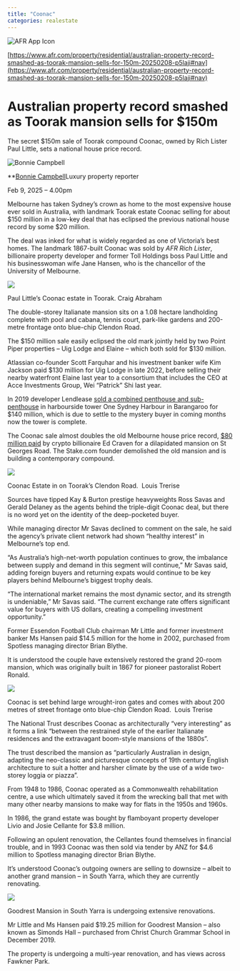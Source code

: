 ```yaml
---
title: "Coonac"
categories: realestate
---
```


![AFR App Icon](https://afr.com/apple-touch-icon-144x144.png)




[https://www.afr.com/property/residential/australian-property-record-smashed-as-toorak-mansion-sells-for-150m-20250208-p5laji#nav](https://www.afr.com/property/residential/australian-property-record-smashed-as-toorak-mansion-sells-for-150m-20250208-p5laji#nav)

# Australian property record smashed as Toorak mansion sells for $150m

The secret $150m sale of Toorak compound Coonac, owned by Rich Lister Paul Little, sets a national house price record.

![Bonnie Campbell](https://static.ffx.io/images/$width_140%2C$height_140/t_crop_fill%2Cq_auto:best%2Cfl_any_format/da3d7203d91b6b3b9ffcf86491ef76c384ab5ac1)

**[Bonnie Campbell](https://www.afr.com/by/bonnie-campbell-p536hv)Luxury property reporter

Feb 9, 2025 – 4.00pm

Melbourne has taken Sydney’s crown as home to the most expensive house ever sold in Australia, with landmark Toorak estate Coonac selling for about $150 million in a low-key deal that has eclipsed the previous national house record by some $20 million.

The deal was inked for what is widely regarded as one of Victoria’s best homes. The landmark 1867-built Coonac was sold by _AFR Rich Lister_, billionaire property developer and former Toll Holdings boss Paul Little and his businesswoman wife Jane Hansen, who is the chancellor of the University of Melbourne.

![](https://static.ffx.io/images/$zoom_0.925%2C$multiply_2%2C$ratio_1.5%2C$width_756%2C$x_0%2C$y_0/t_crop_custom/c_scale%2Cw_620%2Cq_88%2Cf_auto/780b0480ef4670989f6b0928672bc44226d26cf9)

Paul Little’s Coonac estate in Toorak. Craig Abraham

The double-storey Italianate mansion sits on a 1.08 hectare landholding complete with pool and cabana, tennis court, park-like gardens and 200-metre frontage onto blue-chip Clendon Road.

The $150 million sale easily eclipsed the old mark jointly held by two Point Piper properties – Uig Lodge and Elaine – which both sold for $130 million.

Atlassian co-founder Scott Farquhar and his investment banker wife Kim Jackson paid $130 million for Uig Lodge in late 2022, before selling their nearby waterfront Elaine last year to a consortium that includes the CEO at Acce Investments Group, Wei “Patrick” Shi last year.

In 2019 developer Lendlease [sold a combined penthouse and sub-penthouse](https://www.afr.com/property/residential/lendlease-penthouse-the-country-s-most-expensive-home-at-140m-20191019-p5328t) in harbourside tower One Sydney Harbour in Barangaroo for $140 million, which is due to settle to the mystery buyer in coming months now the tower is complete.

The Coonac sale almost doubles the old Melbourne house price record, [$80 million paid](https://www.afr.com/property/residential/owner-of-80m-toorak-mansion-plans-a-150m-property-20220816-p5ba9e) by crypto billionaire Ed Craven for a dilapidated mansion on St Georges Road. The Stake.com founder demolished the old mansion and is building a contemporary compound.

![](https://static.ffx.io/images/$zoom_0.189%2C$multiply_4%2C$ratio_1.5%2C$width_756%2C$x_0%2C$y_0/t_crop_custom/c_scale%2Cw_620%2Cq_88%2Cf_auto/4a61da532c43fef282fc4beda43de896e5f770aa)

Coonac Estate in on Toorak’s Clendon Road.  Louis Trerise

Sources have tipped Kay & Burton prestige heavyweights Ross Savas and Gerald Delaney as the agents behind the triple-digit Coonac deal, but there is no word yet on the identity of the deep-pocketed buyer.

While managing director Mr Savas declined to comment on the sale, he said the agency’s private client network had shown “healthy interest” in Melbourne’s top end.

“As Australia’s high-net-worth population continues to grow, the imbalance between supply and demand in this segment will continue,” Mr Savas said, adding foreign buyers and returning expats would continue to be key players behind Melbourne’s biggest trophy deals.

“The international market remains the most dynamic sector, and its strength is undeniable,” Mr Savas said. “The current exchange rate offers significant value for buyers with US dollars, creating a compelling investment opportunity.”

Former Essendon Football Club chairman Mr Little and former investment banker Ms Hansen paid $14.5 million for the home in 2002, purchased from Spotless managing director Brian Blythe.

It is understood the couple have extensively restored the grand 20-room mansion, which was originally built in 1867 for pioneer pastoralist Robert Ronald.

![](https://static.ffx.io/images/$zoom_0.189%2C$multiply_4%2C$ratio_1.5%2C$width_756%2C$x_0%2C$y_0/t_crop_custom/c_scale%2Cw_620%2Cq_88%2Cf_auto/d1ce6b100ec3d27fdef397b12060ecd59918b0f1)

Coonac is set behind large wrought-iron gates and comes with about 200 metres of street frontage onto blue-chip Clendon Road.  Louis Trerise

The National Trust describes Coonac as architecturally “very interesting” as it forms a link “between the restrained style of the earlier Italianate residences and the extravagant boom-style mansions of the 1880s”.

The trust described the mansion as “particularly Australian in design, adapting the neo-classic and picturesque concepts of 19th century English architecture to suit a hotter and harsher climate by the use of a wide two-storey loggia or piazza”.

From 1948 to 1986, Coonac operated as a Commonwealth rehabilitation centre, a use which ultimately saved it from the wrecking ball that met with many other nearby mansions to make way for flats in the 1950s and 1960s.

In 1986, the grand estate was bought by flamboyant property developer Livio and Josie Cellante for $3.8 million.

Following an opulent renovation, the Cellantes found themselves in financial trouble, and in 1993 Coonac was then sold via tender by ANZ for $4.6 million to Spotless managing director Brian Blythe.

It’s understood Coonac’s outgoing owners are selling to downsize – albeit to another grand mansion – in South Yarra, which they are currently renovating.

![](https://static.ffx.io/images/$zoom_0.132%2C$multiply_4%2C$ratio_1.5%2C$width_756%2C$x_0%2C$y_31/t_crop_custom/c_scale%2Cw_620%2Cq_88%2Cf_auto/9093ff57d20418bb695226937cffcc73f6d7b721)

Goodrest Mansion in South Yarra is undergoing extensive renovations.  

Mr Little and Ms Hansen paid $19.25 million for Goodrest Mansion – also known as Simonds Hall – purchased from Christ Church Grammar School in December 2019.

The property is undergoing a multi-year renovation, and has views across Fawkner Park.



